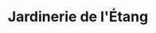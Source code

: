 ---
title: "Jardinerie de l'Étang"
url: /berre-letang/jardinerie-de-letang/
shop: centre de jardinage
---